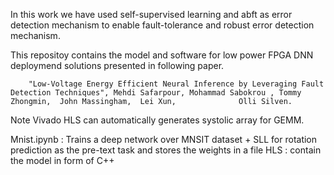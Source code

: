 In this work we have used self-supervised learning and abft as error detection mechanism to enable fault-tolerance and robust error detection mechanism.

This repositoy contains the model and software for low power FPGA DNN deploymend solutions presented in following paper.

        "Low-Voltage Energy Efficient Neural Inference by Leveraging Fault Detection Techniques", Mehdi Safarpour, ‪Mohammad Sabokrou , Tommy Zhongmin,  John Massingham,  Lei Xun,              Olli Silven.


Note Vivado HLS can automatically generates systolic array for GEMM.


Mnist.ipynb : Trains a deep network over MNSIT dataset + SLL for rotation prediction as the pre-text task and stores the weights in a file
HLS : contain the model in form of C++



